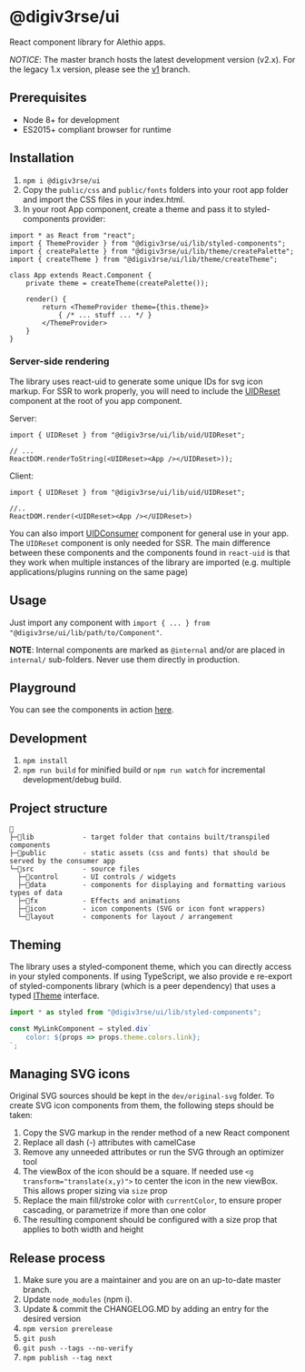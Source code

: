 # @digiv3rse/ui

React component library for Alethio apps.

*NOTICE*: The master branch hosts the latest development version (v2.x). For the legacy 1.x version, please see the [v1](../../tree/v1) branch.

## Prerequisites

- Node 8+ for development
- ES2015+ compliant browser for runtime

## Installation

1. `npm i @digiv3rse/ui`
2. Copy the `public/css` and `public/fonts` folders into your root app folder and import the CSS files in your index.html.
3. In your root App component, create a theme and pass it to styled-components provider:

```tsx
import * as React from "react";
import { ThemeProvider } from "@digiv3rse/ui/lib/styled-components";
import { createPalette } from "@digiv3rse/ui/lib/theme/createPalette";
import { createTheme } from "@digiv3rse/ui/lib/theme/createTheme";

class App extends React.Component {
    private theme = createTheme(createPalette());

    render() {
        return <ThemeProvider theme={this.theme}>
            { /* ... stuff ... */ }
        </ThemeProvider>
    }
}
```

### Server-side rendering

The library uses react-uid to generate some unique IDs for svg icon markup. For SSR to work properly, you will need to include the [UIDReset](./uid/UIDReset.tsx) component at the root of you app component.

Server:
```tsx
import { UIDReset } from "@digiv3rse/ui/lib/uid/UIDReset";

// ...
ReactDOM.renderToString(<UIDReset><App /></UIDReset>));
```

Client:
```tsx
import { UIDReset } from "@digiv3rse/ui/lib/uid/UIDReset";

//..
ReactDOM.render(<UIDReset><App /></UIDReset>)
```

You can also import [UIDConsumer](./id/UIDConsumer.tsx) component for general use in your app. The `UIDReset` component is only needed for SSR. The main difference between these components and the components found in `react-uid` is that they work when multiple instances of the library are imported (e.g. multiple applications/plugins running on the same page)

## Usage

Just import any component with `import { ... } from "@digiv3rse/ui/lib/path/to/Component"`.

**NOTE**: Internal components are marked as `@internal` and/or are placed in `internal/` sub-folders. Never use them directly in production.

## Playground

You can see the components in action [here](https://alethio.github.io/ui).

## Development

1. `npm install`
2. `npm run build` for minified build or `npm run watch` for incremental development/debug build.

## Project structure
```
📁
├─📁lib            - target folder that contains built/transpiled components
├─📁public         - static assets (css and fonts) that should be served by the consumer app
└─📁src            - source files
  ├─📁control      - UI controls / widgets
  ├─📁data         - components for displaying and formatting various types of data
  ├─📁fx           - Effects and animations
  ├─📁icon         - icon components (SVG or icon font wrappers)
  └─📁layout       - components for layout / arrangement
```

## Theming

The library uses a styled-component theme, which you can directly access in your styled components. If using TypeScript, we also provide e re-export of styled-components library (which is a peer dependency) that uses a typed [ITheme](./src/theme/ITheme.ts) interface.

```ts
import * as styled from "@digiv3rse/ui/lib/styled-components";

const MyLinkComponent = styled.div`
    color: ${props => props.theme.colors.link};
`;
```

## Managing SVG icons

Original SVG sources should be kept in the `dev/original-svg` folder. To create SVG icon components from them, the following steps should be taken:

1. Copy the SVG markup in the render method of a new React component
2. Replace all dash (-) attributes with camelCase
3. Remove any unneeded attributes or run the SVG through an optimizer tool
4. The viewBox of the icon should be a square. If needed use `<g transform="translate(x,y)">` to center the icon in the new viewBox. This allows proper sizing via `size` prop
5. Replace the main fill/stroke color with `currentColor`, to ensure proper cascading, or parametrize if more than one color
6. The resulting component should be configured with a size prop that applies to both width and height

## Release process

1. Make sure you are a maintainer and you are on an up-to-date master branch.
2. Update `node_modules` (npm i).
3. Update & commit the CHANGELOG.MD by adding an entry for the desired version
4. `npm version prerelease`
5. `git push`
6. `git push --tags --no-verify`
7. `npm publish --tag next`
